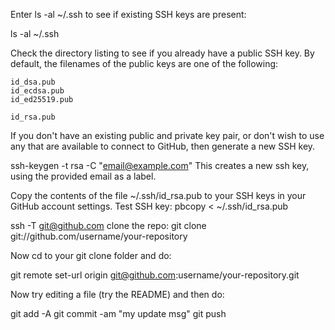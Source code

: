 

Enter ls -al ~/.ssh to see if existing SSH keys are present:

ls -al ~/.ssh

Check the directory listing to see if you already have a public SSH key.
By default, the filenames of the public keys are one of the following:

    id_dsa.pub
    id_ecdsa.pub
    id_ed25519.pub

    id_rsa.pub
If you don't have an existing public and private key pair, or don't wish to use any that are available to connect to GitHub, then generate a new SSH key.

ssh-keygen -t rsa -C "email@example.com"
This creates a new ssh key, using the provided email as a label.

Copy the contents of the file ~/.ssh/id_rsa.pub to your SSH keys in your GitHub account settings. Test SSH key:
pbcopy < ~/.ssh/id_rsa.pub

ssh -T git@github.com
clone the repo:
git clone git://github.com/username/your-repository

Now cd to your git clone folder and do:

git remote set-url origin git@github.com:username/your-repository.git

Now try editing a file (try the README) and then do:

git add -A
git commit -am "my update msg"
git push


